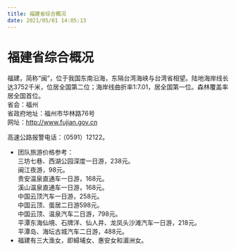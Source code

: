```yaml
---
title: 福建省综合概况  
date: 2021/05/01 14:05:13  
---
```

  
# 福建省综合概况  
福建，简称“闽”，位于我国东南沿海，东隔台湾海峡与台湾省相望。陆地海岸线长达3752千米，位居全国第二位；海岸线曲折率1∶7.01，居全国第一位。森林覆盖率居全国首位。   
省会：福州  
省政府地址：福州市华林路76号  
网址：http://www.fujian.gov.cn  
  
高速公路报警电话：（0591）12122。   
* 团队旅游价格参考：  
三坊七巷、西湖公园深度一日游，238元。   
闽江夜游，98元。   
贵安温泉直通车一日游，168元。   
溪山温泉直通车一日游，168元。   
中国云顶汽车一日游，258元。   
中国云顶、蛋居二日游598元。   
中国云顶、温泉汽车二日游，798元。   
平潭东海仙境、石牌洋、仙人井、龙凤头沙滩汽车一日游，218元。   
平潭岛、海坛古城汽车二日游，488元。   
* 福建有三大渔女，即蟳埔女、惠安女和湄洲女。   
